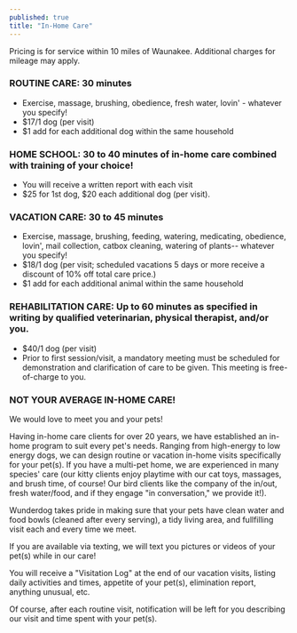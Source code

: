 ```yaml
---
published: true
title: "In-Home Care"
---
```



Pricing is for service within 10 miles of Waunakee. Additional charges for mileage may apply.

### ROUTINE CARE: 30 minutes

- Exercise, massage, brushing, obedience, fresh water, lovin' - whatever you specify!
- $17/1 dog (per visit)
- $1 add for each additional dog within the same household

### HOME SCHOOL: 30 to 40 minutes of in-home care combined with training of your choice!

- You will receive a written report with each visit
- $25 for 1st dog, $20 each additional dog (per visit).

### VACATION CARE: 30 to 45 minutes

- Exercise, massage, brushing, feeding, watering, medicating, obedience, lovin', mail collection, catbox cleaning, watering of plants-- whatever you specify!
- $18/1 dog (per visit; scheduled vacations 5 days or more receive a discount of 10% off total care price.)
- $1 add for each additional animal within the same household

### REHABILITATION CARE: Up to 60 minutes as specified in writing by qualified veterinarian, physical therapist, and/or you.

- $40/1 dog (per visit)
- Prior to first session/visit, a mandatory meeting must be scheduled for demonstration and clarification of care to be given. This meeting is free-of-charge to you.

### NOT YOUR AVERAGE IN-HOME CARE!

We would love to meet you and your pets!

Having in-home care clients for over 20 years, we have established an in-home program to suit every pet's needs. Ranging from high-energy to low energy dogs, we can design routine or vacation in-home visits specifically for your pet(s). If you have a multi-pet home, we are experienced in many species' care (our kitty clients enjoy playtime with our cat toys, massages, and brush time, of course! Our bird clients like the company of the in/out, fresh water/food, and if they engage "in conversation," we provide it!).

Wunderdog takes pride in making sure that your pets have clean water and food bowls (cleaned after every serving), a tidy living area, and fullfilling visit each and every time we meet.

If you are available via texting, we will text you pictures or videos of your pet(s) while in our care!

You will receive a "Visitation Log" at the end of our vacation visits, listing daily activities and times, appetite of your pet(s), elimination report, anything unusual, etc.

Of course, after each routine visit, notification will be left for you describing our visit and time spent with your pet(s).
